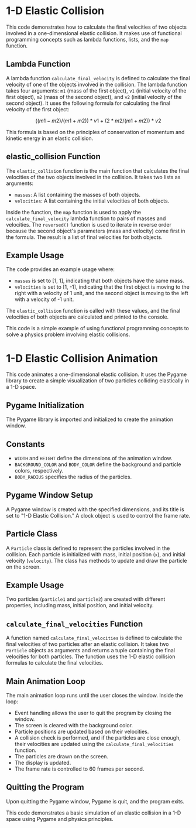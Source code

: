 # 1-D Elastic Collision

This code demonstrates how to calculate the final velocities of two objects involved in a one-dimensional elastic collision. It makes use of functional programming concepts such as lambda functions, lists, and the `map` function.

## Lambda Function

A lambda function `calculate_final_velocity` is defined to calculate the final velocity of one of the objects involved in the collision. The lambda function takes four arguments: `m1` (mass of the first object), `v1` (initial velocity of the first object), `m2` (mass of the second object), and `v2` (initial velocity of the second object). It uses the following formula for calculating the final velocity of the first object:


$$
((m1 - m2) / (m1 + m2)) * v1 + (2 * m2 / (m1 + m2)) * v2
$$

This formula is based on the principles of conservation of momentum and kinetic energy in an elastic collision.

## elastic_collision Function

The `elastic_collision` function is the main function that calculates the final velocities of the two objects involved in the collision. It takes two lists as arguments:

- `masses`: A list containing the masses of both objects.
- `velocities`: A list containing the initial velocities of both objects.

Inside the function, the `map` function is used to apply the `calculate_final_velocity` lambda function to pairs of masses and velocities. The `reversed()` function is used to iterate in reverse order because the second object's parameters (mass and velocity) come first in the formula. The result is a list of final velocities for both objects.

## Example Usage

The code provides an example usage where:

- `masses` is set to [1, 1], indicating that both objects have the same mass.
- `velocities` is set to [1, -1], indicating that the first object is moving to the right with a velocity of 1 unit, and the second object is moving to the left with a velocity of -1 unit.

The `elastic_collision` function is called with these values, and the final velocities of both objects are calculated and printed to the console.

This code is a simple example of using functional programming concepts to solve a physics problem involving elastic collisions.

# 1-D Elastic Collision Animation

This code animates a one-dimensional elastic collision. It uses the Pygame library to create a simple visualization of two particles colliding elastically in a 1-D space.

## Pygame Initialization

The Pygame library is imported and initialized to create the animation window.

## Constants

- `WIDTH` and `HEIGHT` define the dimensions of the animation window.
- `BACKGROUND_COLOR` and `BODY_COLOR` define the background and particle colors, respectively.
- `BODY_RADIUS` specifies the radius of the particles.

## Pygame Window Setup

A Pygame window is created with the specified dimensions, and its title is set to "1-D Elastic Collision." A clock object is used to control the frame rate.

## Particle Class

A `Particle` class is defined to represent the particles involved in the collision. Each particle is initialized with mass, initial position (`x`), and initial velocity (`velocity`). The class has methods to update and draw the particle on the screen.

## Example Usage

Two particles (`particle1` and `particle2`) are created with different properties, including mass, initial position, and initial velocity.

## `calculate_final_velocities` Function

A function named `calculate_final_velocities` is defined to calculate the final velocities of two particles after an elastic collision. It takes two `Particle` objects as arguments and returns a tuple containing the final velocities for both particles. The function uses the 1-D elastic collision formulas to calculate the final velocities.

## Main Animation Loop

The main animation loop runs until the user closes the window. Inside the loop:

- Event handling allows the user to quit the program by closing the window.
- The screen is cleared with the background color.
- Particle positions are updated based on their velocities.
- A collision check is performed, and if the particles are close enough, their velocities are updated using the `calculate_final_velocities` function.
- The particles are drawn on the screen.
- The display is updated.
- The frame rate is controlled to 60 frames per second.

## Quitting the Program

Upon quitting the Pygame window, Pygame is quit, and the program exits.

This code demonstrates a basic simulation of an elastic collision in a 1-D space using Pygame and physics principles.


